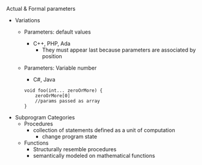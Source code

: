 Actual & Formal parameters

- Variations
	- Parameters: default values
		- C++, PHP, Ada
			- They must appear last because parameters are associated by position
	- Parameters: Variable number
		- C#, Java
&nbsp;<br />    
		
		```
		void foo(int... zeroOrMore) {
			zeroOrMore[0]
			//params passed as array
		}
		```
- Subprogram Categories
	- Procedures
		- collection of statements defined as a unit of computation
			- change program state
	- Functions
		- Structurally resemble procedures
		- semantically modeled on mathematical functions
